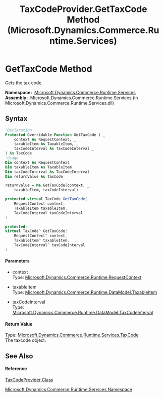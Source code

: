 ﻿---
title: TaxCodeProvider.GetTaxCode Method  (Microsoft.Dynamics.Commerce.Runtime.Services)
TOCTitle: GetTaxCode Method
ms:assetid: M:Microsoft.Dynamics.Commerce.Runtime.Services.TaxCodeProvider.GetTaxCode(Microsoft.Dynamics.Commerce.Runtime.RequestContext,Microsoft.Dynamics.Commerce.Runtime.DataModel.TaxableItem,Microsoft.Dynamics.Commerce.Runtime.DataModel.TaxCodeInterval)
ms:mtpsurl: https://technet.microsoft.com/en-us/library/microsoft.dynamics.commerce.runtime.services.taxcodeprovider.gettaxcode(v=AX.60)
ms:contentKeyID: 62209696
ms.date: 05/18/2015
mtps_version: v=AX.60
f1_keywords:
- Microsoft.Dynamics.Commerce.Runtime.Services.TaxCodeProvider.GetTaxCode
dev_langs:
- CSharp
- C++
- VB
---

# GetTaxCode Method

Gets the tax code.

**Namespace:**  [Microsoft.Dynamics.Commerce.Runtime.Services](microsoft-dynamics-commerce-runtime-services-namespace.md)  
**Assembly:**  Microsoft.Dynamics.Commerce.Runtime.Services (in Microsoft.Dynamics.Commerce.Runtime.Services.dll)

## Syntax

``` vb
'Declaration
Protected Overridable Function GetTaxCode ( _
    context As RequestContext, _
    taxableItem As TaxableItem, _
    taxCodeInterval As TaxCodeInterval _
) As TaxCode
'Usage
Dim context As RequestContext
Dim taxableItem As TaxableItem
Dim taxCodeInterval As TaxCodeInterval
Dim returnValue As TaxCode

returnValue = Me.GetTaxCode(context, _
    taxableItem, taxCodeInterval)
```

``` csharp
protected virtual TaxCode GetTaxCode(
    RequestContext context,
    TaxableItem taxableItem,
    TaxCodeInterval taxCodeInterval
)
```

``` c++
protected:
virtual TaxCode^ GetTaxCode(
    RequestContext^ context, 
    TaxableItem^ taxableItem, 
    TaxCodeInterval^ taxCodeInterval
)
```

#### Parameters

  - context  
    Type: [Microsoft.Dynamics.Commerce.Runtime.RequestContext](requestcontext-class-microsoft-dynamics-commerce-runtime.md)  

<!-- end list -->

  - taxableItem  
    Type: [Microsoft.Dynamics.Commerce.Runtime.DataModel.TaxableItem](taxableitem-class-microsoft-dynamics-commerce-runtime-datamodel.md)  

<!-- end list -->

  - taxCodeInterval  
    Type: [Microsoft.Dynamics.Commerce.Runtime.DataModel.TaxCodeInterval](taxcodeinterval-class-microsoft-dynamics-commerce-runtime-datamodel.md)  

#### Return Value

Type: [Microsoft.Dynamics.Commerce.Runtime.Services.TaxCode](taxcode-class-microsoft-dynamics-commerce-runtime-services.md)  
The taxcode object.  

## See Also

#### Reference

[TaxCodeProvider Class](taxcodeprovider-class-microsoft-dynamics-commerce-runtime-services.md)

[Microsoft.Dynamics.Commerce.Runtime.Services Namespace](microsoft-dynamics-commerce-runtime-services-namespace.md)

